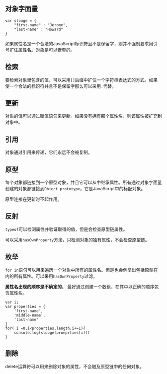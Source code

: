 ## 对象字面量
```
var stooge = {
    "first-name" : "Jerome",
    "last-name" : "Howard"
}
```
如果属性名是一个合法的JavaScript标识符且不是保留字，则并不强制要求用引号扩住属性名。对象是可以嵌套的。

## 检索
要检索对象里包含的值，可以采用`[]`后缀中扩住一个字符串表达式的方式。如果使一个合法的标识符并且不是保留字那么可以采用`.`代替。

## 更新
对象的值可以通过赋值语句来更新。如果没有拥有那个属性名，则该属性被扩充到对象中。

## 引用
对象通过引用来传递，它们永远不会被复制。

## 原型
每个对象都链接到一个原型对象，并且它可以从中继承属性。所有通过对象字面量创建的对象都链接到`Object.prototype`，它是JavaScript中的标配对象。

原型连接在更新时不起作用。

## 反射
`typeof`可以检测属性并验证取得的值，但是会检查原型链属性。

可以采用`hasOwnProperty`方法，只检测对象的独有属性，不会检查原型链。

## 枚举
`for in`语句可以用来遍历一个对象中所有的属性名。但是也会例举出包括原型在内的所有属性。可以采用`hasOwnProperty`过滤。

**属性名出现的顺序是不确定的**。
最好通过创建一个数组，在其中以正确的顺序包含属性名。
```
var i;
var properties = {
    'first-name',
    'middle-name',
    'last-name'
}
for( i =0;i<properties.length;i+=1){
    console.log(stooge[proeprties[i]])
}
```

## 删除
delete运算符可以用来删除对象的属性，不会触及原型链中的任何对象。
